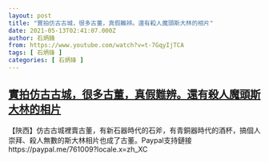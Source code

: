 ```yaml
---
layout: post
title: "實拍仿古古城，很多古董，真假難辨。還有殺人魔頭斯大林的相片"
date: 2021-05-13T02:41:07.000Z
author: 石炳鋒
from: https://www.youtube.com/watch?v=t-7GqyIjTCA
tags: [ 石炳锋 ]
categories: [ 石炳锋 ]
---
```

<!--1620873667000-->
[實拍仿古古城，很多古董，真假難辨。還有殺人魔頭斯大林的相片](https://www.youtube.com/watch?v=t-7GqyIjTCA)
------

<div>
【陜西】仿古古城裡賣古董，有新石器時代的石斧，有青銅器時代的酒杯，搞個人崇拜、殺人無數的斯大林相片也成了古董。Paypal支持鏈接https://paypal.me/761009?locale.x=zh_XC
</div>
